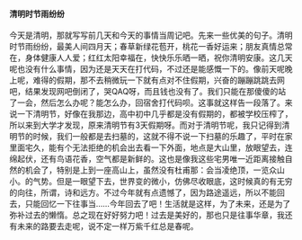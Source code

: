 ####                                                          清明时节雨纷纷

​        今天是清明，那就写写前几天和今天的事情当周记吧。先来一些优美的句子。清明时节雨纷纷，最美人间四月天；春草新绿花苞开，桃花一香好运来；朋友真情总常在，身体健康人人爱；红红太阳幸福在，快快乐乐晒一晒，祝你清明安康。
​        这几天呢也没有什么事情，因为还是天天在打代码，不过还是能感慨一下的。像前天呢晚上呢，难得的假期，那不去稍微玩一下就有点对不住假期，兴奋的蹦蹦跳跳去网吧，结果发现网吧倒闭了，哭QAQ呀，而且钱也没有了。我们只能在那傻傻的站了一会，然后怎么办呢？能怎么办，回宿舍打代码呗。这事就这样告一段落了。
​        来说一下清明节，好像在我那边，高中初中几乎都是没有假期的，都被学校压榨了，所以来到大学才发现，原来清明节有3天假期呀。而对于清明节呢，我只记得到清明节的时候，我们一般都是去扫墓的，这就不得不说一下扫墓的乐趣了，平时在家里面宅久，能有个无法拒绝的机会出去看一下外面，地点是大山里，放眼望去，连绵起伏，还有鸟语花香，空气都是新鲜的。这也是像我这些宅男唯一近距离接触自然的机会了，特别是上到一座高山上，虽然没有杜甫那：会当凌绝顶，一览众山小。的气势。但是一眼望下去，世界变的微小，仿佛尽收眼底，这时候真的有无穷的向往，所谓，诗和远方。
​        不过今年就有点遗憾了，因为路途遥远，所以不能回去，只能回忆一下往事当……今年回去了吧！生活就是这样，为了未来，还是为了弥补过去的懒惰。总之现在好好努力吧！过去是美好的，那也只是往事华章，我还有未来的路要去走呢，说不定一样万紫千红总是春呢。